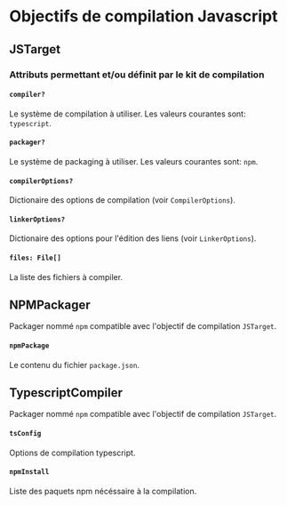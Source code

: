 # Objectifs de compilation Javascript

## JSTarget

### Attributs permettant et/ou définit par le kit de compilation

#### `compiler?`

Le système de compilation à utiliser.
Les valeurs courantes sont: `typescript`.

#### `packager?`

Le système de packaging à utiliser.
Les valeurs courantes sont: `npm`.

#### `compilerOptions?`

Dictionaire des options de compilation (voir `CompilerOptions`).

#### `linkerOptions?`

Dictionaire des options pour l'édition des liens (voir `LinkerOptions`).


#### `files: File[]`

La liste des fichiers à compiler.


## NPMPackager

Packager nommé `npm` compatible avec l'objectif de compilation `JSTarget`.

#### `npmPackage`

Le contenu du fichier `package.json`.

## TypescriptCompiler

Packager nommé `npm` compatible avec l'objectif de compilation `JSTarget`.

#### `tsConfig`

Options de compilation typescript.

#### `npmInstall`

Liste des paquets npm nécéssaire à la compilation.
